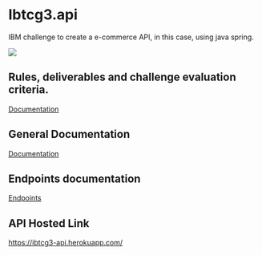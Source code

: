 # Ibtcg3.api

IBM challenge to create a e-commerce API, in this case, using java spring.

<img src="https://i.imgur.com/zGkyHi7.png">



## Rules, deliverables and challenge evaluation criteria.

[Documentation](https://docs.google.com/document/d/1yE75ORjLgdB_J05J6JqIPxzF6czfLdSP/edit#)

## General Documentation 

[Documentation](https://github.com/RosembergAraujo/ibtcg3.api/blob/main/docs/Documentation_IBM_G3_.pdf)

## Endpoints documentation

[Endpoints](https://rosembergaraujo.github.io/ibtcg3.api/)

## API Hosted Link

https://ibtcg3-api.herokuapp.com/


